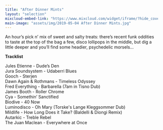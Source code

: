 ```yaml
---
title: "After Dinner Mints"
layout: "selection"
mixcloud-embed-link: "https://www.mixcloud.com/widget/iframe/?hide_cover=1&feed=%2Fprivateagenda%2Fafter-dinner-mints%2F"
main-image: "assets/img/2019-05-04 After Dinner Mints.jpg"
---
```

An hour’s pick n’ mix of sweet and salty treats: there’s recent funk oddities to taste at the top of the bag a few, disco lollipops in the middle,  but dig a little deeper and you’ll find some headier, psychedelic morsels...  

  
**Tracklist**
  
Jules Etienne - Dude’s Den  
Jura Soundsystem - Udaberri Blues  
Gooch - Sterjen  
Dawn Again & Rothmans - Timeless Odyssey  
Fred Everything - Barbarella (7am in Tisno Dub)  
James Booth - Roller Chrome  
Cya - Somethin’ Sanctified   
Biodive - 40 Now  
Luminodisco - Oh Mary (Torske's Lange Kleggsommer Dub)  
Mildlife - How Long Does it Take? (Baldelli & Diongi Remix)  
Autarkic - Treble Rebel  
The Juan Maclean - Everywhere at Once  

